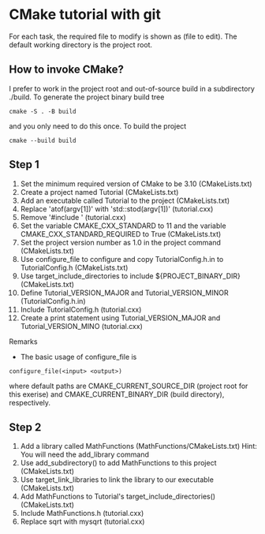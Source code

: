 # CMake tutorial with git
For each task, the required file to modify is shown as (file to edit). The
default working directory is the project root.

## How to invoke CMake?
I prefer to work in the project root and out-of-source build in a subdirectory
./build. To generate the project binary build tree
```shell script
cmake -S . -B build
```
and you only need to do this once. To build the project
```shell script
cmake --build build
```

## Step 1
1. Set the minimum required version of CMake to be 3.10 (CMakeLists.txt)
2. Create a project named Tutorial (CMakeLists.txt)
3. Add an executable called Tutorial to the project (CMakeLists.txt)
4. Replace 'atof(argv[1])' with 'std::stod(argv[1])' (tutorial.cxx)
5. Remove '#include <cstdlib>' (tutorial.cxx)
6. Set the variable CMAKE_CXX_STANDARD to 11 and the variable CMAKE_CXX_STANDARD_REQUIRED to True (CMakeLists.txt)
7.  Set the project version number as 1.0 in the project command (CMakeLists.txt)
8.  Use configure_file to configure and copy TutorialConfig.h.in to TutorialConfig.h (CMakeLists.txt)
9.  Use target_include_directories to include ${PROJECT_BINARY_DIR} (CMakeLists.txt)
10. Define Tutorial_VERSION_MAJOR and Tutorial_VERSION_MINOR (TutorialConfig.h.in)
11. Include TutorialConfig.h (tutorial.cxx)
12. Create a print statement using Tutorial_VERSION_MAJOR and Tutorial_VERSION_MINO (tutorial.cxx)

Remarks
- The basic usage of configure_file is
```
configure_file(<input> <output>)
```
where default paths are CMAKE_CURRENT_SOURCE_DIR (project root for this exerise) and CMAKE_CURRENT_BINARY_DIR (build directory), respectively.

## Step 2
1. Add a library called MathFunctions (MathFunctions/CMakeLists.txt) Hint: You will need the add_library command
2. Use add_subdirectory() to add MathFunctions to this project (CMakeLists.txt)
3. Use target_link_libraries to link the library to our executable (CMakeLists.txt)
4. Add MathFunctions to Tutorial's target_include_directories() (CMakeLists.txt)
5. Include MathFunctions.h (tutorial.cxx)
6. Replace sqrt with mysqrt (tutorial.cxx)